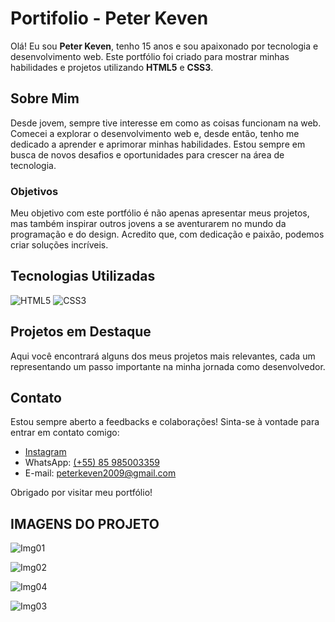 # Portifolio - Peter Keven

Olá! Eu sou **Peter Keven**, tenho 15 anos e sou apaixonado por tecnologia e desenvolvimento web. Este portfólio foi criado para mostrar minhas habilidades e projetos utilizando **HTML5** e **CSS3**.

## Sobre Mim

Desde jovem, sempre tive interesse em como as coisas funcionam na web. Comecei a explorar o desenvolvimento web e, desde então, tenho me dedicado a aprender e aprimorar minhas habilidades. Estou sempre em busca de novos desafios e oportunidades para crescer na área de tecnologia.

### Objetivos

Meu objetivo com este portfólio é não apenas apresentar meus projetos, mas também inspirar outros jovens a se aventurarem no mundo da programação e do design. Acredito que, com dedicação e paixão, podemos criar soluções incríveis.

## Tecnologias Utilizadas

![HTML5](https://img.shields.io/badge/HTML5-E34F26?style=for-the-badge&logo=html5&logoColor=ffffff)
![CSS3](https://img.shields.io/badge/CSS3-1572B6?style=for-the-badge&logo=css3&logoColor=ffffff)

## Projetos em Destaque

Aqui você encontrará alguns dos meus projetos mais relevantes, cada um representando um passo importante na minha jornada como desenvolvedor.

## Contato

Estou sempre aberto a feedbacks e colaborações! Sinta-se à vontade para entrar em contato comigo:

- [Instagram](https://www.instagram.com/peter_keven2009)
- WhatsApp: [(+55) 85 985003359](https://wa.me/5585985003359)
- E-mail: peterkeven2009@gmail.com

Obrigado por visitar meu portfólio!

## IMAGENS DO PROJETO

![Img01](https://github.com/user-attachments/assets/4b3ade11-7658-4717-94be-3aa0d957b25d)


![Img02](https://github.com/user-attachments/assets/969e6f7d-4228-4257-b373-8029ba1fa40a)


![Img04](https://github.com/user-attachments/assets/c5f68e3a-dc94-4285-8fb2-3392b1b32147)


![Img03](https://github.com/user-attachments/assets/d087255d-c218-43dd-91cb-ec08779de2d9)
